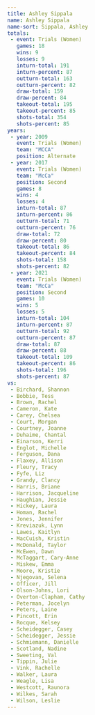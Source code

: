 ```yaml
---
title: Ashley Sippala
name: Ashley Sippala
name-sort: Sippala, Ashley
totals:
 - event: Trials (Women)
   games: 18
   wins: 9
   losses: 9
   inturn-total: 191
   inturn-percent: 87
   outturn-total: 163
   outturn-percent: 82
   draw-total: 159
   draw-percent: 84
   takeout-total: 195
   takeout-percent: 85
   shots-total: 354
   shots-percent: 85
years:
 - year: 2009
   event: Trials (Women)
   team: "MCCA"
   position: Alternate
 - year: 2017
   event: Trials (Women)
   team: "McCa"
   position: Second
   games: 8
   wins: 4
   losses: 4
   inturn-total: 87
   inturn-percent: 86
   outturn-total: 71
   outturn-percent: 76
   draw-total: 72
   draw-percent: 80
   takeout-total: 86
   takeout-percent: 84
   shots-total: 158
   shots-percent: 82
 - year: 2021
   event: Trials (Women)
   team: "McCa"
   position: Second
   games: 10
   wins: 5
   losses: 5
   inturn-total: 104
   inturn-percent: 87
   outturn-total: 92
   outturn-percent: 87
   draw-total: 87
   draw-percent: 88
   takeout-total: 109
   takeout-percent: 86
   shots-total: 196
   shots-percent: 87
vs:
 - Birchard, Shannon
 - Bobbie, Tess
 - Brown, Rachel
 - Cameron, Kate
 - Carey, Chelsea
 - Court, Morgan
 - Courtney, Joanne
 - Duhaime, Chantal
 - Einarson, Kerri
 - Englot, Michelle
 - Ferguson, Dana
 - Flaxey, Allison
 - Fleury, Tracy
 - Fyfe, Liz
 - Grandy, Clancy
 - Harris, Briane
 - Harrison, Jacqueline
 - Haughian, Jessie
 - Hickey, Laura
 - Homan, Rachel
 - Jones, Jennifer
 - Kreviazuk, Lynn
 - Lawes, Kaitlyn
 - MacCuish, Kristin
 - McDonald, Taylor
 - McEwen, Dawn
 - McTaggart, Cary-Anne
 - Miskew, Emma
 - Moore, Kristie
 - Njegovan, Selena
 - Officer, Jill
 - Olson-Johns, Lori
 - Overton-Clapham, Cathy
 - Peterman, Jocelyn
 - Peters, Laine
 - Pincott, Erin
 - Rocque, Kelsey
 - Scheidegger, Casey
 - Scheidegger, Jessie
 - Schmiemann, Danielle
 - Scotland, Nadine
 - Sweeting, Val
 - Tippin, Julie
 - Vink, Rachelle
 - Walker, Laura
 - Weagle, Lisa
 - Westcott, Raunora
 - Wilkes, Sarah
 - Wilson, Leslie
---
```

